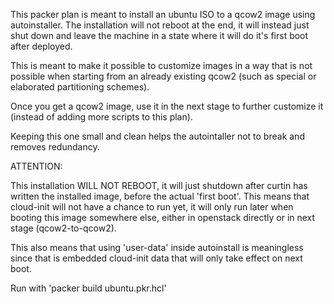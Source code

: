 
This packer plan is meant to install an ubuntu ISO to a qcow2 image
using autoinstaller. The installation will not reboot at the end, it
will instead just shut down and leave the machine in a state where
it will do it's first boot after deployed.

This is meant to make it possible to customize images in a way that
is not possible when starting from an already existing qcow2 (such as
special or elaborated partitioning schemes).

Once you get a qcow2 image, use it in the next stage to further
customize it (instead of adding more scripts to this plan).

Keeping this one small and clean helps the autointaller not to break
and removes redundancy.

ATTENTION:

This installation WILL NOT REBOOT, it will just shutdown after curtin
has written the installed image, before the actual 'first boot'.
This means that cloud-init will not have a chance to run yet, it will
only run later when booting this image somewhere else, either in
openstack directly or in next stage (qcow2-to-qcow2).

This also means that using 'user-data' inside autoinstall is
meaningless since that is embedded cloud-init data that will
only take effect on next boot.

Run with 'packer build ubuntu.pkr.hcl'

